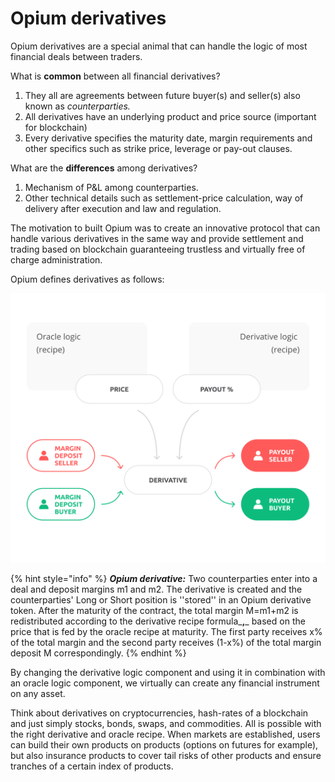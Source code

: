 # Opium derivatives

Opium derivatives are a special animal that can handle the logic of most financial deals between traders. 

What is **common** between all financial derivatives? 

1. They all are agreements between future buyer\(s\) and seller\(s\) also known as _counterparties._
2. All derivatives have an underlying product and price source \(important for blockchain\)
3. Every derivative specifies the maturity date, margin requirements and other specifics such as strike price, leverage or pay-out clauses.

What are the **differences** among derivatives?

1. Mechanism of P&L among counterparties. 
2. Other technical details such as settlement-price calculation, way of delivery after execution and law and regulation.

The motivation to built Opium was to create an innovative protocol that can handle various derivatives in the same way and provide settlement and trading based on blockchain guaranteeing trustless and virtually free of charge administration. 

Opium defines derivatives as follows:

![Opium derivatives](../.gitbook/assets/opium-derivatives-2-.png)

{% hint style="info" %}
_**Opium derivative:**_ Two counterparties enter into a deal and deposit margins m1 and m2. The derivative is created and the counterparties' Long or Short position is ''stored'' in an Opium derivative token. After the maturity of the contract, the total margin M=m1+m2 is redistributed according to the derivative recipe formula_**,**_ based on the price that is fed by the oracle recipe at maturity. The first party receives x% of the total margin and the second party receives \(1-x%\) of the total margin deposit M correspondingly.
{% endhint %}

By changing the derivative logic component and using it in combination with an oracle logic component, we virtually can create any financial instrument on any asset. 

Think about derivatives on cryptocurrencies, hash-rates of a blockchain and just simply stocks, bonds, swaps, and commodities. All is possible with the right derivative and oracle recipe. When markets are established, users can build their own products on products \(options on futures for example\), but also insurance products to cover tail risks of other products and ensure tranches of a certain index of products.





